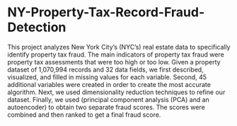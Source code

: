# NY-Property-Tax-Record-Fraud-Detection
This project analyzes New York City’s (NYC’s) real estate data to specifically identify property tax fraud. The main indicators of property tax fraud were property tax assessments that were too high or too low. Given a property dataset of 1,070,994 records and 32 data fields, we first described, visualized, and filled in missing values for each variable. Second, 45 additional variables were created in order to create the most accurate algorithm. Next, we used dimensionality reduction techniques to refine our dataset. Finally, we used (principal component analysis (PCA) and an autoencoder) to obtain two separate fraud scores. The scores were combined and then ranked to get a final fraud score. 
